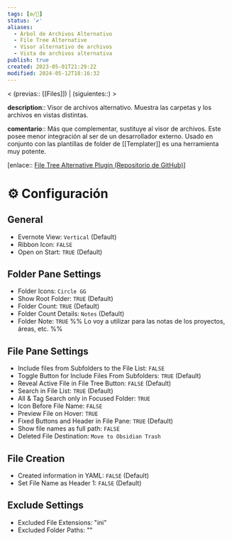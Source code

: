 ```yaml
---
tags: [⚙️/🔌]
status: '✔️'
aliases:
  - Árbol de Archivos Alternativo
  - File Tree Alternative
  - Visor alternativo de archivos
  - Vista de archivos alternativa
publish: true
created: 2023-05-01T21:29:22
modified: 2024-05-12T18:16:32
---
```


< (previas:: [[Files]]) | (siguientes::) >

**description**:: Visor de archivos alternativo. Muestra las carpetas y los archivos en vistas distintas.

**comentario**:: Más que complementar, sustituye al visor de archivos. Este posee menor integración al ser de un desarrollador externo. Usado en conjunto con las plantillas de folder de [[Templater]] es una herramienta muy potente.

[enlace:: [File Tree Alternative Plugin (Repositorio de GitHub)](https://github.com/ozntel/file-tree-alternative)]

# ⚙️ Configuración

## General

- Evernote View: `Vertical` (Default)
- Ribbon Icon: `FALSE`
- Open on Start: `TRUE` (Default)

## Folder Pane Settings

- Folder Icons: `Circle GG`
- Show Root Folder: `TRUE` (Default)
- Folder Count: `TRUE` (Default)
- Folder Count Details: `Notes` (Default)
- Folder Note: `TRUE` %% Lo voy a utilizar para las notas de los proyectos, áreas, etc. %%

## File Pane Settings

- Include files from Subfolders to the File List: `FALSE`
- Toggle Button for Include Files From Subfolders: `TRUE` (Default)
- Reveal Active File in File Tree Button: `FALSE` (Default)
- Search in File List: `TRUE` (Default)
- All & Tag Search only in Focused Folder: `TRUE`
- Icon Before File Name: `FALSE`
- Preview File on Hover: `TRUE`
- Fixed Buttons and Header in File Pane: `TRUE` (Default)
- Show file names as full path: `FALSE`
- Deleted File Destination: `Move to Obsidian Trash`

## File Creation

- Created information in YAML: `FALSE` (Default)
- Set File Name as Header 1: `FALSE` (Default)

## Exclude Settings

- Excluded File Extensions: "ini"
- Excluded Folder Paths: ""
